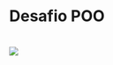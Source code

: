 # Desafio POO



# [![](https://mermaid.ink/img/pako:eNptksFuwyAMhl8l4pRp7QvkMKnaLj2smtZpp1xccIk1giMHqq1R332kSdNMGRcw_Pb3G-iUZoOqUNpB274QWIG69Fka26Zij9l6_ZS9YyNsYmB5jS1pcAvFpgFBV_EHOjyyJ80LyQ5OaMGwbH1A8RgGxRW8JHTDaZY9BtYg-cMUNxDbPxttYmpiD2Nuvg9C3mb1NRp1lzlt6faOc2RT9bGEjzUK31EQ0BucwyllE8gziyDxJ5_z_4CL3rshfSqD33QgeQNLfvIfxc3IhoYed3yCzQHyuakIjs5wS78ZUCuV3NdAJr3vtcFShQprLFWRlgbkq1Sl73WQbn7_47UqgkRcKeFoK1UcwbUpio1JjY-fY9pFQ_1zjd-nny6_rA_ASQ?type=png)](https://mermaid.live/edit#pako:eNptksFuwyAMhl8l4pRp7QvkMKnaLj2smtZpp1xccIk1giMHqq1R332kSdNMGRcw_Pb3G-iUZoOqUNpB274QWIG69Fka26Zij9l6_ZS9YyNsYmB5jS1pcAvFpgFBV_EHOjyyJ80LyQ5OaMGwbH1A8RgGxRW8JHTDaZY9BtYg-cMUNxDbPxttYmpiD2Nuvg9C3mb1NRp1lzlt6faOc2RT9bGEjzUK31EQ0BucwyllE8gziyDxJ5_z_4CL3rshfSqD33QgeQNLfvIfxc3IhoYed3yCzQHyuakIjs5wS78ZUCuV3NdAJr3vtcFShQprLFWRlgbkq1Sl73WQbn7_47UqgkRcKeFoK1UcwbUpio1JjY-fY9pFQ_1zjd-nny6_rA_ASQ)